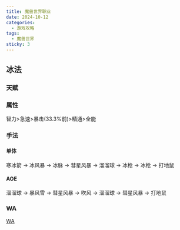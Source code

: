 ```yaml
---
title: 魔兽世界职业
date: 2024-10-12
categories:
  - 游戏攻略
tags:
  - 魔兽世界
sticky: 3
---
```


## 冰法

### 天赋

### 属性

智力>急速>暴击(33.3%前)>精通>全能

### 手法

#### 单体

寒冰箭 → 冰风暴 → 冰脉 → 彗星风暴 → 溜溜球 → 冰枪 → 冰枪 → 打地鼠

#### AOE

溜溜球 → 暴风雪 → 彗星风暴 → 吹风 → 溜溜球 → 彗星风暴 → 打地鼠

### WA

[WA](https://ngabbs.com/read.php?tid=41447862&fav=:FF520C8DB)
